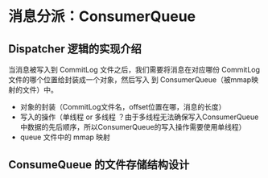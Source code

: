 # 消息分派：ConsumerQueue


## Dispatcher 逻辑的实现介绍

当消息被写入到 CommitLog 文件之后，我们需要将消息在对应哪份 CommitLog 文件的哪个位置给封装成一个对象，然后写入
到 ConsumerQueue（被mmap映射的文件）中。
- 对象的封装（CommitLog文件名，offset位置在哪，消息的长度）
- 写入的操作（单线程 or 多线程 ？由于多线程无法确保写入ConsumerQueue 中数据的先后顺序，所以ConsumerQueue的写入操作需要使用单线程）
- queue 文件中的 mmap 映射


## ConsumeQueue 的文件存储结构设计